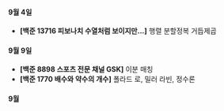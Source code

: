 #### 9월 4일

- **[백준 13716 피보나치 수열처럼 보이지만...]** 행렬 분할정복 거듭제곱

#### 9월 9일

- **[백준 8898 스포츠 전문 채널 GSK]** 이분 매칭
- **[백준 1770 배수와 약수의 개수]** 폴라드 로, 밀러 라빈, 정수론

#### 9월
